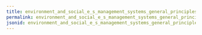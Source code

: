 ```yaml
---
title: environment_and_social_e_s_management_systems_general_principles
permalink: environment_and_social_e_s_management_systems_general_principles.html
jsonid: environment_and_social_e_s_management_systems_general_principles
---
```

